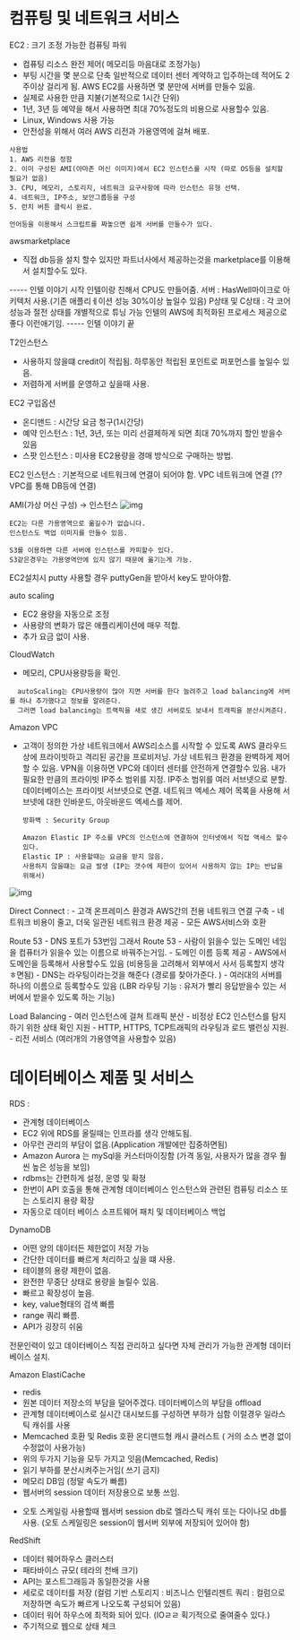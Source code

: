 #  컴퓨팅 및 네트워크 서비스
EC2 : 크기 조정 가능한 컴퓨팅 파워
- 컴퓨팅 리소스 완전 제어( 메모리등 마음대로 조정가능)
- 부팅 시간을 몇 분으로 단축
      일반적으로 데이터 센터 계약하고 입주하는데 적어도 2주이상 걸리게 됨.
      AWS EC2를 사용하면 몇 분만에 서버를 만들수 있음.
- 실제로 사용한 만큼 지불(기본적으로 1시간 단위)
- 1년, 3년 등 예약을 해서 사용하면 최대 70%정도의 비용으로 사용할수 있음.
- Linux, Windows 사용 가능
- 안전성을 위해서 여러 AWS 리전과 가용영역에 걸쳐 배포.

~~~
사용법
1. AWS 리전을 정함
2. 이미 구성된 AMI(아마존 머신 이미지)에서 EC2 인스턴스를 시작 (따로 OS등을 설치할 필요가 없음)
3. CPU, 메모리, 스토리지, 네트워크 요구사항에 따라 인스턴스 유형 선택.
4. 네트워크, IP주소, 보안그룹등을 구성
5. 런치 버튼 클릭시 완료.

언어등을 이용해서 스크립트를 짜놓으면 쉽게 서버를 만들수가 있다.
~~~

awsmarketplace
- 직접 db등을 설치 할수 있지만 파트너사에서 제공하는것을 marketplace를 이용해서 설치할수도 있다.

----- 인텔 이야기 시작
인텔이랑 친해서 CPU도 만들어줌.
서버 : HasWell마이크로 아키텍처 사용.(기존 애플리ㅔ이션 성능 30%이상 높일수 있음)
P상태 및 C상태 : 각 코어 성능과 절전 상태를 개별적으로 튜닝 가능
인텔의 AWS에 최적화된 프로세스 제공으로 좋다 이런애기임.
----- 인텔 이야기 끝

T2인스턴스
- 사용하지 않을떄 credit이 적립됨. 하루동안 적립된 포인트로 퍼포먼스를 높일수 있음.
- 저렴하게 서버를 운영하고 싶을때 사용.

EC2 구입옵션
- 온디맨드 : 시간당 요금 청구(1시간당)
- 예약 인스턴스 : 1년, 3년, 또는 미리 선결제하게 되면 최대 70%까지 할인 받을수 있음
- 스팟 인스턴스 : 미사용 EC2용량을 경매 방식으로 구매하는 방법.

EC2 인스턴스 : 기본적으로 네트워크에 연결이 되어야 함.
             VPC 네트워크에 연결 (?? VPC를 통해 DB등에 연결)

AMI(가상 머신 구성) -> 인스턴스
![img](http://image.slidesharecdn.com/20140718awsomedays-main-milan-final-140728050903-phpapp02/95/awsome-day-milan-july-24th-2014-85-638.jpg?cb=1406540527)

    EC2는 다른 가용영역으로 옮길수가 없습니다.
    인스턴스도 백업 이미지를 만들수 있음.

    S3를 이용하면 다른 서버에 인스턴스를 카피할수 있다.
    S3같은경우는 가용영역안에 있지 않기 때문에 옮기는게 가능.

EC2설치시 putty 사용할 경우 puttyGen을 받아서 key도 받아야함.

auto scaling  
- EC2 용량을 자동으로 조정
- 사용량의 변화가 많은 애플리케이션에 매우 적합.
- 추가 요금 없이 사용.

CloudWatch  
- 메모리, CPU사용량등을 확인.

~~~
  autoScaling는 CPU사용량이 많아 지면 서버를 한다 늘려주고 load balancing에 서버를 하나 추가했다고 정보를 알려준다.
  그러면 load balancing는 트랙픽을 새로 생긴 서버로도 보내서 트래픽을 분산시켜준다.
~~~

Amazon VPC
- 고객이 정의한 가상 네트워크에서 AWS리소스를 시작할 수 있도록 AWS 클라우드상에 프라이빗하고 격리된 공간을 프로비저닝.
      가상 네트워크 환경을 완벽하게 제어할 수 있음.
      VPN을 이용하면 VPC와 데이터 센터를 안전하게 연결할수 있음.
      내가 필요한 만큼의 프라이빗 IP주소 범위를 지정.
      IP주소 범위를 여러 서브넷으로 분할.
      데이터베이스는 프라이빗 서브넷으로 연결.
      네트워크 엑세스 제어 목록을 사용해 서브넷에 대한 인바운드, 아웃바운드 엑세스를 제어.

      방화벽 : Security Group

      Amazon Elastic IP 주소를 VPC의 인스턴스에 연결하여 인터넷에서 직접 액세스 할수 있다.
      Elastic IP : 사용할때는 요금을 받지 않음.
      사용하지 않을떄는 요금 발생 (IP는 갯수에 제한이 있어서 사용하지 않는 IP는 반납을 위해서)
![img](https://s3-ap-northeast-1.amazonaws.com/sungho/awsvpnexample.png)

Direct Connect :
    - 고객 온프레미스 환경과 AWS간의 전용 네트워크 연결 구축
    - 네트워크 비용이 줄고, 더욱 일관된 네트워크 환경 제공
    - 모든 AWS서비스와 호환

Route 53
    - DNS 포트가 53번임 그래서 Route 53
    - 사람이 읽을수 있는 도메인 네임을 컴퓨터가 읽을수 있는 이름으로 바꿔주는거임.
    - 도메인 이름 등록 제공
    - AWS에서 도메인을 등록해서 사용할수도 있음 (비용등을 고려해서 외부에서 사서 등록할지 생각ㅎ면됨)
    - DNS는 라우팅이라는것을 해준다 (경로를 찾아가준다. )
    - 여러대의 서버를 하나의 이름으로 등록할수도 있음 (LBR 라우팅 기능 : 유저가 빨리 응답받을수 있는 서버에서 받을수 있도록 하는 기능)


Load Balancing
    - 여러 인스턴스에 걸쳐 트래픽 분산
    - 비정상 EC2 인스턴스를 탐지하기 위한 상태 확인 지원
    - HTTP, HTTPS, TCP트래픽의 라우팅과 로드 밸런싱 지원.
    -  리전 서비스 (여러개의 가용영역을 사용할수 있음)



# 데이터베이스 제품 및 서비스

RDS :
- 관계형 데이터베이스
- EC2 위에 RDS를 올릴때는 인프라를 생각 안해도됨.
- 아무런 관리의 부담이 없음.(Application 개발에만 집중하면됨)
- Amazon Aurora 는 mySql을 커스터마이징함 (가격 동일, 사용자가 많을 경우 훨씬 높은 성능을 보임)
- rdbms는 간편하게 설정, 운영 및 확정
- 한번이 API 호출을 통해 관계형 데이터베이스 인스턴스와 관련된 컴퓨팅 리소스 또는 스토리지 용량 확장
- 자동으로 데이터 베이스 소프트웨어 패치 및 데이터베이스 백업


DynamoDB
- 어떤 양의 데이터든 제한없이 저장 가능
- 간단한 데이터를 빠르게 처리하고 싶을 떄 사용.
- 테이블의 용량 제한이 없음.
- 완전한 무중단 상태로 용량을 늘릴수 있음.
- 빠르고 확장성이 높음.
- key, value형태의 검색 빠름
- range 쿼리 빠름.
- API가 굉장히 쉬움

전문인력이 있고 데이터베이스 직접 관리하고 싶다면 자체 관리가 가능한 관계형 데이터베이스 설치.

Amazon ElastiCache
- redis
- 원본 데이터 저장소의 부담을 덜어주겠다. 데이터베이스의 부담을 offload
- 관계형 데이터베이스로 실시간 대시보드를 구성하면 부하가 심함 이럴경우 일라스틱 캐쉬를 사용
- Memcached 호환 및 Redis 호환 온디맨드형 캐시 클러스트 ( 거의 소스 변경 없이 수정없이 사용가능)
- 위의 두가지 기능을 모두 가지고 잇음(Memcached, Redis)
- 읽기 부하를 분산시켜주는거임( 쓰기 금지)
- 메모리 DB임 (정말 속도가 빠름)
- 웹서버의 session 데이터 저장용으로 보통 쓰임.

* 오토 스케일링 사용할때 웹서버  session db로 엘라스틱 캐쉬 또는 다이나모 db를 사용.
(오토 스케일링은 session이 웹서버 외부에 저장되어 있어야 함)

RedShift
- 데이터 웨어하우스 클러스터
- 패타바이스 규모( 테라의 천배 크기)
- API는 포스트그래등과 동일한것을 사용
- 세로로 데이터를 저장 (컬럼 기반 스토리지 : 비즈니스 인텔리젠트 쿼리 : 컬럼으로 저장하면 속도가 빠르게 나오도록 구성되어 있음)
- 데이터 워어 하우스에 최적화 되어 있다. (IOㄹㄹ 획기적으로 줄여줄수 있다.)
- 주기적으로 웹으로 상태 체크
